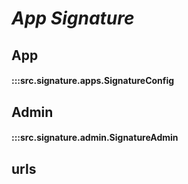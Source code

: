 # ***App Signature***

## App
#### :::src.signature.apps.SignatureConfig

## Admin

#### :::src.signature.admin.SignatureAdmin

## urls
